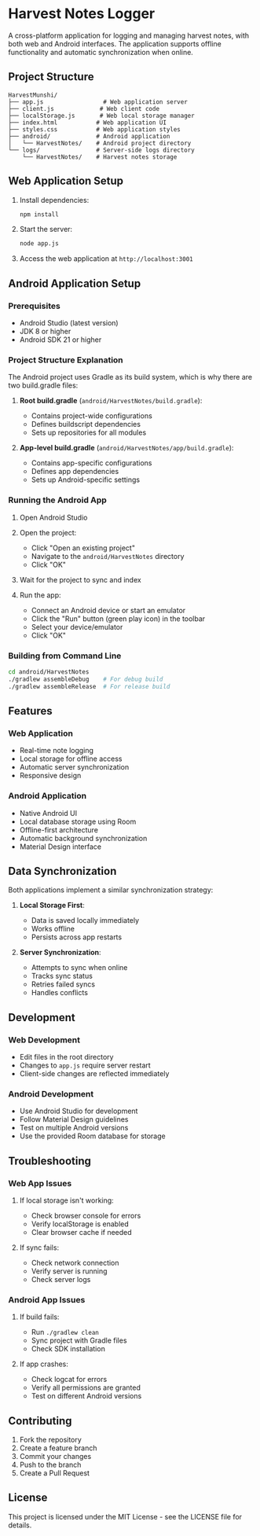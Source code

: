 # Harvest Notes Logger

A cross-platform application for logging and managing harvest notes, with both web and Android interfaces. The application supports offline functionality and automatic synchronization when online.

## Project Structure

```
HarvestMunshi/
├── app.js                 # Web application server
├── client.js             # Web client code
├── localStorage.js       # Web local storage manager
├── index.html           # Web application UI
├── styles.css           # Web application styles
├── android/             # Android application
│   └── HarvestNotes/    # Android project directory
└── logs/                # Server-side logs directory
    └── HarvestNotes/    # Harvest notes storage
```

## Web Application Setup

1. Install dependencies:
   ```bash
   npm install
   ```

2. Start the server:
   ```bash
   node app.js
   ```

3. Access the web application at `http://localhost:3001`

## Android Application Setup

### Prerequisites
- Android Studio (latest version)
- JDK 8 or higher
- Android SDK 21 or higher

### Project Structure Explanation

The Android project uses Gradle as its build system, which is why there are two build.gradle files:

1. **Root build.gradle** (`android/HarvestNotes/build.gradle`):
   - Contains project-wide configurations
   - Defines buildscript dependencies
   - Sets up repositories for all modules

2. **App-level build.gradle** (`android/HarvestNotes/app/build.gradle`):
   - Contains app-specific configurations
   - Defines app dependencies
   - Sets up Android-specific settings

### Running the Android App

1. Open Android Studio

2. Open the project:
   - Click "Open an existing project"
   - Navigate to the `android/HarvestNotes` directory
   - Click "OK"

3. Wait for the project to sync and index

4. Run the app:
   - Connect an Android device or start an emulator
   - Click the "Run" button (green play icon) in the toolbar
   - Select your device/emulator
   - Click "OK"

### Building from Command Line

```bash
cd android/HarvestNotes
./gradlew assembleDebug    # For debug build
./gradlew assembleRelease  # For release build
```

## Features

### Web Application
- Real-time note logging
- Local storage for offline access
- Automatic server synchronization
- Responsive design

### Android Application
- Native Android UI
- Local database storage using Room
- Offline-first architecture
- Automatic background synchronization
- Material Design interface

## Data Synchronization

Both applications implement a similar synchronization strategy:

1. **Local Storage First**:
   - Data is saved locally immediately
   - Works offline
   - Persists across app restarts

2. **Server Synchronization**:
   - Attempts to sync when online
   - Tracks sync status
   - Retries failed syncs
   - Handles conflicts

## Development

### Web Development
- Edit files in the root directory
- Changes to `app.js` require server restart
- Client-side changes are reflected immediately

### Android Development
- Use Android Studio for development
- Follow Material Design guidelines
- Test on multiple Android versions
- Use the provided Room database for storage

## Troubleshooting

### Web App Issues
1. If local storage isn't working:
   - Check browser console for errors
   - Verify localStorage is enabled
   - Clear browser cache if needed

2. If sync fails:
   - Check network connection
   - Verify server is running
   - Check server logs

### Android App Issues
1. If build fails:
   - Run `./gradlew clean`
   - Sync project with Gradle files
   - Check SDK installation

2. If app crashes:
   - Check logcat for errors
   - Verify all permissions are granted
   - Test on different Android versions

## Contributing

1. Fork the repository
2. Create a feature branch
3. Commit your changes
4. Push to the branch
5. Create a Pull Request

## License

This project is licensed under the MIT License - see the LICENSE file for details.
